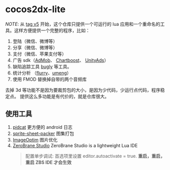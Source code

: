 cocos2dx-lite
=========



*NOTE*: 从  [tag v5](https://github.com/c0i/cocos2dx-lite/tree/v5) 开始，这个仓库只提供一个可运行的 lua 应用和一个重命名的工具。这样方便提供一个完整的程序，比如：

1. 登陆（微信、微博等）
2. 分享（微信、微博等）
3. 支付（微信、苹果支付等）
4. 广告 sdk（[AdMob](https://www.google.com/admob/)、 [Chartboost](https://www.chartboost.com/)、 [UnityAds](https://unityads.unity3d.com/admin/)）
5. 缺陷追踪工具 [bugly](https://bugly.qq.com/v2/) 等工具。
6. 统计分析 （[flurry](https://y.flurry.com/)、[umeng](www.umeng.com)）
7. 使用 FMOD 替换掉自带的两个音频库


去掉 3d 等功能不是因为要裁剪包的大小，是因为少代码，少运行点代码，程序稳定点。
提供这么多功能是有代价的，就是仓库很大。


## 使用工具

  1. [pidcat](https://github.com/JakeWharton/pidcat) 更方便的 android 日志
  2. [sprite-sheet-packer](https://github.com/amakaseev/sprite-sheet-packer) 图集打包
  3. [ImageOptim](https://github.com/ImageOptim/ImageOptim) 图片优化
  4. [ZeroBrane Studio](https://studio.zerobrane.com/) ZeroBrane Studio is a lightweight Lua IDE
      > 配置单步调试: 首选项里设置  editor.autoactivate = true.
      > ​
      > **重启，重启，重启 ZBS IDE 才会生效**
